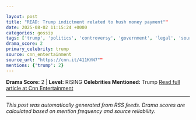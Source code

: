 ```yaml
---

layout: post
title: "READ: Trump indictment related to hush money payment""
date: 2025-08-02 11:15:24 +0000
categories: gossip
tags: ['trump', 'politics', 'controversy', 'government', 'legal', 'source-cnn_entertainment', 'drama-rising']
drama_score: 2
primary_celebrity: trump
source: cnn_entertainment
source_url: "https://cnn.it/411KYN7""
mentions: {'trump': 2}
---
```


**Drama Score:** 2 | **Level:** RISING **Celebrities Mentioned:** Trump [Read full article at Cnn Entertainment](https://cnn.it/411KYN7)

---

*This post was automatically generated from RSS feeds. Drama scores are calculated based on mention frequency and source reliability.*